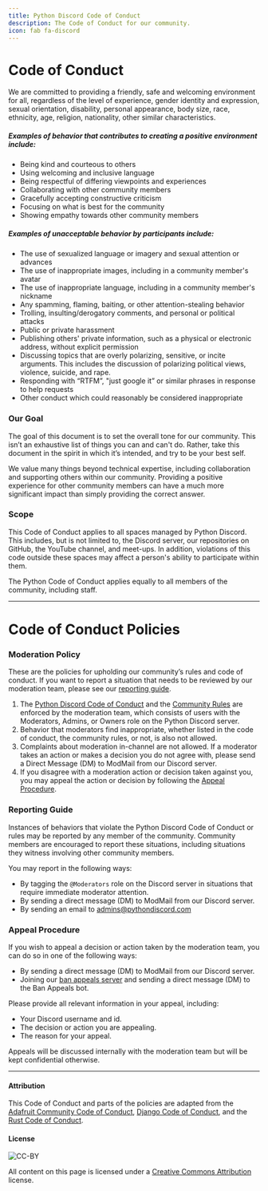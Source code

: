 ```yaml
---
title: Python Discord Code of Conduct
description: The Code of Conduct for our community.
icon: fab fa-discord
---
```


# Code of Conduct

We are committed to providing a friendly, safe and welcoming environment for all, regardless of the level of experience, gender identity and expression, sexual orientation, disability, personal appearance, body size, race, ethnicity, age, religion, nationality, other similar characteristics.

##### Examples of behavior that contributes to creating a positive environment include:

* Being kind and courteous to others
* Using welcoming and inclusive language
* Being respectful of differing viewpoints and experiences
* Collaborating with other community members
* Gracefully accepting constructive criticism
* Focusing on what is best for the community
* Showing empathy towards other community members

##### Examples of unacceptable behavior by participants include:

*  The use of sexualized language or imagery and sexual attention or advances
*  The use of inappropriate images, including in a community member's avatar
*  The use of inappropriate language, including in a community member's nickname
*  Any spamming, flaming, baiting, or other attention-stealing behavior
*  Trolling, insulting/derogatory comments, and personal or political attacks
*  Public or private harassment
*  Publishing others' private information, such as a physical or electronic address, without explicit permission
*  Discussing topics that are overly polarizing, sensitive, or incite arguments. This includes the discussion of polarizing political views, violence, suicide, and rape.
*  Responding with “RTFM”, "just google it” or similar phrases in response to help requests
*  Other conduct which could reasonably be considered inappropriate

### Our Goal

The goal of this document is to set the overall tone for our community.
This isn’t an exhaustive list of things you can and can't do.
Rather, take this document in the spirit in which it’s intended, and try to be your best self.

We value many things beyond technical expertise, including collaboration and supporting others within our community.
Providing a positive experience for other community members can have a much more significant impact than simply providing the correct answer.

### Scope

This Code of Conduct applies to all spaces managed by Python Discord.
This includes, but is not limited to, the Discord server, our repositories on GitHub, the YouTube channel, and meet-ups.
In addition, violations of this code outside these spaces may affect a person's ability to participate within them.

The Python Code of Conduct applies equally to all members of the community, including staff.

---

# Code of Conduct Policies

### Moderation Policy

These are the policies for upholding our community’s rules and code of conduct.
If you want to report a situation that needs to be reviewed by our moderation team, please see our [reporting guide](#reporting-guide).

1.  The [Python Discord Code of Conduct](#code-of-conduct) and the [Community Rules](/pages/rules) are enforced by the moderation team, which consists of users with the Moderators, Admins, or Owners role on the Python Discord server.
2.  Behavior that moderators find inappropriate, whether listed in the code of conduct, the community rules, or not, is also not allowed.
3.  Complaints about moderation in-channel are not allowed. If a moderator takes an action or makes a decision you do not agree with, please send a Direct Message (DM) to ModMail from our Discord server.
4.  If you disagree with a moderation action or decision taken against you, you may appeal the action or decision by following the [Appeal Procedure](#appeal-procedure).

### Reporting Guide

Instances of behaviors that violate the Python Discord Code of Conduct or rules may be reported by any member of the community.
Community members are encouraged to report these situations, including situations they witness involving other community members.

You may report in the following ways:

*  By tagging the `@Moderators` role on the Discord server in situations that require immediate moderator attention.
*  By sending a direct message (DM) to ModMail from our Discord server.
*  By sending an email to [admins@pythondiscord.com](mailto:admins@pythondiscord.com)

### Appeal Procedure

If you wish to appeal a decision or action taken by the moderation team, you can do so in one of the following ways:

* By sending a direct message (DM) to ModMail from our Discord server.
* Joining our [ban appeals server](https://discord.gg/WXrCJxWBnm) and sending a direct message (DM) to the Ban Appeals bot.

Please provide all relevant information in your appeal, including:

* Your Discord username and id.
* The decision or action you are appealing.
* The reason for your appeal.

Appeals will be discussed internally with the moderation team but will be kept confidential otherwise.

---

#### Attribution

This Code of Conduct and parts of the policies are adapted from the [Adafruit Community Code of Conduct](https://github.com/adafruit/Adafruit_Community_Code_of_Conduct/blob/master/code-of-conduct.md), [Django Code of Conduct](https://www.djangoproject.com/conduct/), and the [Rust Code of Conduct](https://www.rust-lang.org/en-US/conduct.html).

#### License
![CC-BY](https://licensebuttons.net/l/by/3.0/88x31.png)

All content on this page is licensed under a [Creative Commons Attribution](https://creativecommons.org/licenses/by/3.0/) license.

